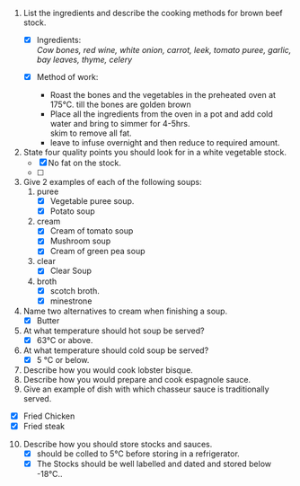 1. List the ingredients and describe the cooking methods for brown beef stock.
   - [x] Ingredients:  
           *Cow bones, red wine, white onion, carrot, leek, tomato puree, garlic, bay leaves, thyme, celery*

    - [x] Method of work:  
        - Roast the bones and the vegetables in the preheated    oven at 175°C. till the bones are golden brown  
         - Place all the ingredients from the oven in a pot and add cold water and bring to simmer for 4-5hrs.  
            skim to remove all fat.  
         - leave to infuse overnight and then reduce to required amount.
2. State four quality points you should look for in a white vegetable stock.
   - [x] No fat on the stock.
   - [ ] 
3. Give 2 examples of each of the following soups:
   1. puree
       - [x] Vegetable puree soup.
       - [x] Potato soup
   2. cream
       - [x] Cream of tomato soup
       - [x] Mushroom soup
       - [x] Cream of green pea soup
   3. clear
       - [x] Clear Soup 
   4. broth
       - [x] scotch broth.
       - [x] minestrone

4. Name two alternatives to cream when finishing a soup.
   - [x] Butter
5. At what temperature should hot soup be served?
   - [x] 63°C or above.
6. At what temperature should cold soup be served?
   - [X] 5 °C or below.
7. Describe how you would cook lobster bisque.
8. Describe how you would prepare and cook espagnole sauce.
9.  Give an example of dish with which chasseur sauce is traditionally served. 
   -[x] Fried Chicken
   -[x] Fried steak
10. Describe how you should store stocks and sauces.
    - [x] should be colled to 5°C before storing in a refrigerator.
    - [x] The Stocks should be well labelled and dated and stored below -18°C..